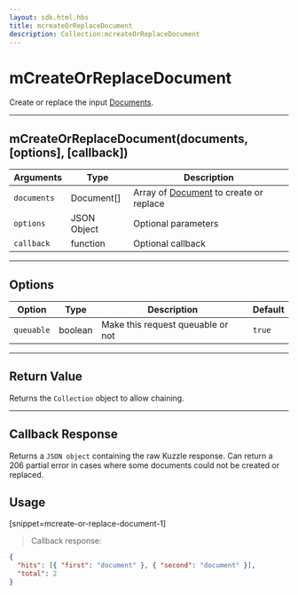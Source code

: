 ```yaml
---
layout: sdk.html.hbs
title: mcreateOrReplaceDocument
description: Collection:mcreateOrReplaceDocument
---
```


# mCreateOrReplaceDocument

Create or replace the input [Documents](/sdk-reference/js/5/document/).

---

## mCreateOrReplaceDocument(documents, [options], [callback])

| Arguments   | Type        | Description                                                             |
| ----------- | ----------- | ----------------------------------------------------------------------- |
| `documents` | Document[]  | Array of [Document](/sdk-reference/js/5/document/) to create or replace |
| `options`   | JSON Object | Optional parameters                                                     |
| `callback`  | function    | Optional callback                                                       |

---

## Options

| Option     | Type    | Description                       | Default |
| ---------- | ------- | --------------------------------- | ------- |
| `queuable` | boolean | Make this request queuable or not | `true`  |

---

## Return Value

Returns the `Collection` object to allow chaining.

---

## Callback Response

Returns a `JSON object` containing the raw Kuzzle response.
Can return a 206 partial error in cases where some documents could not be created or replaced.

## Usage

[snippet=mcreate-or-replace-document-1]

> Callback response:

```json
{
  "hits": [{ "first": "document" }, { "second": "document" }],
  "total": 2
}
```
